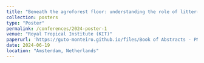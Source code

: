 ```yaml
---
title: "Beneath the agroforest floor: understanding the role of litter-associated fungi community structures and functions under agroforestry systems in the Eastern Amazon"
collection: posters
type: "Poster"
permalink: /conferences/2024-poster-1
venue: "Royal Tropical Institute (KIT)"
paperurl: 'https://guto-monteiro.github.io/files/Book of Abstracts - PMS.pdf'
date: 2024-06-19
location: "Amsterdam, Netherlands"
---
```

